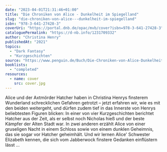 ```yaml
---
date: "2023-04-01T21:31:46+01:00"
title: "Die Chroniken von Alice - Dunkelheit im Spiegelland"
slug: "die-chroniken-von-alice---dunkelheit-im-spiegelland"
isbn: "978-3-641-27428-3"
coverUri: "https://portal.dnb.de/opac/mvb/cover?isbn=978-3-641-27428-3"
cataloguePermalink: "https://d-nb.info/1231709332"
author: "Christina Henry"
publishedAt: "2021"
topics:
  - "Dark Fantasy"
  - "Kurzgeschichten"
source: "https://www.penguin.de/Buch/Die-Chroniken-von-Alice-Dunkelheit-im-Spiegelland/Christina-Henry/Penhaligon/e573337.rhd"
booklists:
  - "completed"
resources:
  - name: cover
    src: cover.jpg
---
```

Alice und der Axtmörder Hatcher haben in Christina Henrys finsterem Wunderland 
schrecklichen Gefahren getrotzt – jetzt erfahren wir, wie es mit den beiden 
weitergeht, und dürfen zudem tief in das Innerste von Henrys beliebtesten 
Figuren blicken: In einer von vier Kurzgeschichten berichtet Hatcher aus der 
Zeit, als er selbst noch Nicholas hieß und der beste Kämpfer der Alten Stadt 
war. In zwei anderen erzählt Alice von einer gruseligen Nacht in einem Schloss 
sowie von einem dunklen Geheimnis, das sie sogar vor Hatcher geheimhält. Und wir
lernen Alice' Schwester Elizabeth kennen, die sich vom Jabberwock finstere 
Gedanken einflüstern lässt ...